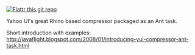 [![Flattr this git repo](http://api.flattr.com/button/flattr-badge-large.png)](https://flattr.com/submit/auto?user_id=n0ha&url=https://github.com/n0ha/yui-compressor-ant-task&title=yui-compressor-ant-task&language=en_GB&tags=github&category=software)

Yahoo UI's great Rhino based compressor packaged as an Ant task.

Short introduction with examples: http://javaflight.blogspot.com/2008/01/introducing-yui-compressor-ant-task.html
